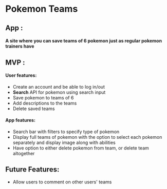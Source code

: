 #  Pokemon Teams 

## App :
#### A site where you can save teams of 6 pokemon just as regular pokemon trainers have 

## MVP :
#### User features:
* Create an account and be able to log in/out
* **Search** API for pokemon using search input 
* Save pokemon to teams of 6
* Add descriptions to the teams
* Delete saved teams

#### App features:
* Search bar with filters to specify type of pokemon
* Display full teams of pokemon with the option to select each pokemon separately and display image along with abilities
* Have option to either delete pokemon from team, or delete team altogether


## Future Features: 
   - Allow users to comment on other users' teams
